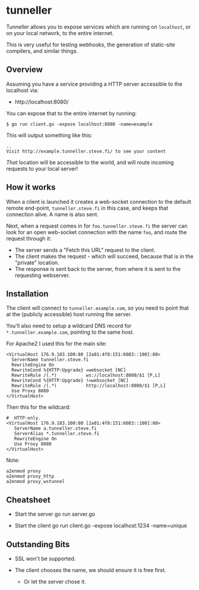 # tunneller

Tunneller allows you to expose services which are running on `localhost`, or on your local network, to the entire internet.

This is very useful for testing webhooks, the generation of static-site compilers, and similar things.



## Overview

Assuming you have a service providing a HTTP server accessible to the localhost via:

* http://localhost:8080/

You can expose that to the entire internet by running:

    $ go run client.go -expose localhost:8080 -name=example

This will output something like this:

    ..
    Visit http://example.tunneller.steve.fi/ to see your content


_That_ location will be accessible to the world, and will route incoming requests to your local server!


## How it works

When a client is launched it creates a web-socket connection to the default remote end-point, `tunneller.steve.fi` in this case, and keeps that connection alive.  A name is also sent.

Next, when a request comes in for `foo.tunneller.steve.fi` the server can look for an open web-socket connection with the name `foo`, and route the request through it:

* The server sends a "Fetch this URL" request to the client.
* The client makes the request - which will succeed, because that is in the "private" location.
* The response is sent back to the server, from where it is sent to the requesting webserver.


## Installation

The client will connect to `tunneller.example.com`, so you need to point that at the (publicly accessible) host running the server.

You'll also need to setup a wildcard DNS record for `*.tunneller.example.com`, pointing to the same host.

For Apache2 I used this for the main site:

    <VirtualHost 176.9.183.100:80 [2a01:4f8:151:6083::100]:80>
      ServerName tunneller.steve.fi
      RewriteEngine On
      RewriteCond %{HTTP:Upgrade} =websocket [NC]
      RewriteRule /(.*)           ws://localhost:8080/$1 [P,L]
      RewriteCond %{HTTP:Upgrade} !=websocket [NC]
      RewriteRule /(.*)           http://localhost:8080/$1 [P,L]
      Use Proxy 8080
    </VirtualHost>

Then this for the wildcard:

    #  HTTP-only.
    <VirtualHost 176.9.183.100:80 [2a01:4f8:151:6083::100]:80>
       ServerName a.tunneller.steve.fi
       ServerAlias *.tunneller.steve.fi
       RewriteEngine On
       Use Proxy 8080
    </VirtualHost>

Note:

    a2enmod proxy
    a2enmod proxy_http
    a2enmod proxy_wstunnel



## Cheatsheet

* Start the server
   go run server.go

* Start the client
   go run client.go -expose localhost:1234 -name=unique


## Outstanding Bits

* SSL won't be supported.

* The client chooses the name, we should ensure it is free first.
  * Or let the server chose it.

